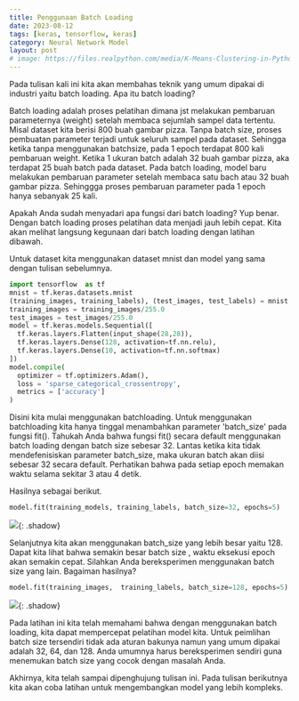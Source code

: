 ```yaml
---
title: Penggunaan Batch Loading
date: 2023-08-12
tags: [keras, tensorflow, keras]
category: Neural Network Model
layout: post
# image: https://files.realpython.com/media/K-Means-Clustering-in-Python_Watermarked.70101a29a2a2.jpg
---
```




Pada tulisan kali ini kita akan membahas teknik yang umum dipakai di industri yaitu batch loading. Apa itu batch loading? 

Batch loading adalah  proses pelatihan dimana jst melakukan pembaruan parameternya (weight) setelah membaca sejumlah sampel data tertentu. Misal dataset kita  berisi 800 buah gambar pizza. Tanpa batch size, proses pembuatan parameter terjadi untuk seluruh sampel pada dataset. Sehingga ketika tanpa menggunakan batchsize, pada 1 epoch terdapat 800 kali  pembaruan weight. Ketika 1 ukuran batch adalah  32 buah gambar pizza, aka terdapat 25 buah batch pada dataset. Pada batch loading, model baru melakukan  pembaruan  parameter setelah  membaca satu bach atau 32 buah gambar pizza.  Sehinggga proses pembaruan parameter pada 1 epoch  hanya sebanyak  25 kali.

Apakah Anda sudah menyadari apa fungsi dari batch loading? Yup benar. Dengan batch loading proses pelatihan data menjadi jauh lebih cepat. Kita akan melihat langsung kegunaan dari batch loading dengan latihan dibawah.


Untuk dataset kita menggunakan dataset mnist dan model yang sama dengan tulisan sebelumnya.

```python
import tensorflow  as tf
mnist = tf.keras.datasets.mnist
(training_images, training_labels), (test_images, test_labels) = mnist.load_data()
training_images = training_images/255.0
test_images = test_images/255.0
model = tf.keras.models.Sequential([
  tf.keras.layers.Flatten(input_shape(28,28)),
  tf.keras.layers.Dense(128, activation=tf.nn.relu),
  tf.keras.layers.Dense(10, activation=tf.nn.softmax)
])
model.compile(
  optimizer = tf.optimizers.Adam(),
  loss = 'sparse_categorical_crossentropy',
  metrics = ['accuracy']
)
```


Disini kita mulai menggunakan batchloading. Untuk menggunakan batchloading kita hanya  tinggal menambahkan parameter 'batch_size'  pada fungsi fit(). Tahukah Anda bahwa fungsi fit() secara  default menggunakan  batch loading dengan batch size sebesar 32. Lantas ketika kita tidak mendefenisiskan parameter batch_size, maka ukuran batch akan diisi sebesar  32 secara default. Perhatikan bahwa pada setiap epoch  memakan waktu selama  sekitar 3 atau 4 detik.

Hasilnya sebagai berikut.

```python
model.fit(training_models, training_labels, batch_size=32, epochs=5)
```

![](https://d17ivq9b7rppb3.cloudfront.net/original/academy/20200803133221c8182f23389e4995894901d8534a46e0.jpeg){: .shadow}

Selanjutnya kita akan menggunakan batch_size yang lebih besar yaitu 128.  Dapat kita lihat bahwa semakin besar batch size , waktu eksekusi epoch akan semakin cepat. Silahkan Anda bereksperimen menggunakan batch size yang lain. Bagaiman hasilnya?

```python
model.fit(training_images,  training_labels, batch_size=128, epochs=5)
```

![](https://d17ivq9b7rppb3.cloudfront.net/original/academy/20200803133222b4e0260f0c548cea595aa25cf70ff204.jpeg){: .shadow}

Pada latihan ini kita telah memahami  bahwa dengan menggunakan  batch loading, kita dapat mempercepat pelatihan model kita. Untuk peimlihan batch size tersendiri  tidak ada aturan bakunya  namun yang umum dipakai  adalah 32, 64,  dan 128. Anda umumnya  harus  bereksperimen sendiri guna menemukan  batch size  yang cocok dengan masalah Anda.

Akhirnya, kita telah sampai dipenghujung tulisan ini. Pada tulisan berikutnya  kita akan coba latihan  untuk mengembangkan model yang lebih kompleks.
